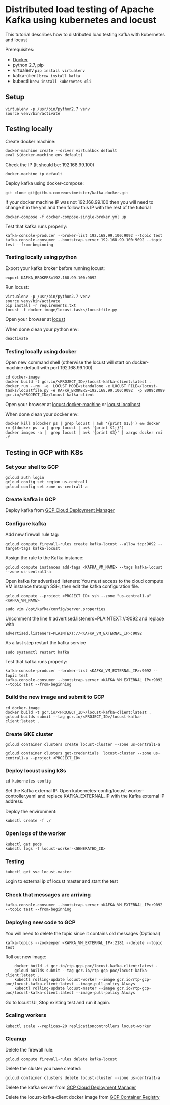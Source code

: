 # Distributed load testing of Apache Kafka using kubernetes and locust #

This tutorial describes how to distributed load testing kafka with kubernetes and locust


Prerequisites:

* [Docker](https://download.docker.com/mac/stable/Docker.dmg)
* python 2.7, pip
* virtualenv ```pip install virtualenv```
* kafka-client ```brew install kafka```
* kubectl ```brew install kubernetes-cli```

## Setup ##

    virtualenv -p /usr/bin/python2.7 venv
    source venv/bin/activate
    

## Testing locally ##

Create docker machine:

    docker-machine create --driver virtualbox default
    eval $(docker-machine env default)
    
Check the IP (It should be: 192.168.99.100)

    docker-machine ip default
    
Deploy kafka using docker-compose:

    git clone git@github.com:wurstmeister/kafka-docker.git

If your docker machine IP was not 192.168.99.100 then you will need to change it in the yml and then follow this IP 
with the rest of the tutorial
    
    docker-compose -f docker-compose-single-broker.yml up

Test that kafka runs properly:
    
    kafka-console-producer --broker-list 192.168.99.100:9092 --topic test
    kafka-console-consumer --bootstrap-server 192.168.99.100:9092 --topic test --from-beginning

### Testing locally using python ###

Export your kafka broker before running locust:

    export KAFKA_BROKERS=192.168.99.100:9092
Run locust:

    virtualenv -p /usr/bin/python2.7 venv
    source venv/bin/activate
    pip install -r requirements.txt
    locust -f docker-image/locust-tasks/locustfile.py

Open your browser at [locust](http://localhost:8089/)

When done clean your python env:
    
    deactivate

### Testing locally using docker ###

Open new command shell (otherwise the locust will start on docker-machine default with port 192.168.99.100)

    cd docker-image
    docker build -t gcr.io/<PROJECT_ID>/locust-kafka-client:latest .
    docker run --rm  -e  LOCUST_MODE=standalone -e LOCUST_FILE=/locust-tasks/locustfile.py -e KAFKA_BROKERS=192.168.99.100:9092  -p 8089:8089 gcr.io/<PROJECT_ID>/locust-kafka-client
 
Open your browser at [locust docker-machine](http://192.168.99.100:8089/) or [locust localhost](http://localhost:8089/)

When done clean your docker env:

    docker kill $(docker ps | grep locust | awk '{print $1;}') && docker rm $(docker ps -a | grep locust | awk '{print $1;}')
    docker images -a |  grep locust | awk '{print $3}' | xargs docker rmi -f

## Testing in GCP with K8s ##

### Set your shell to GCP ###

    gcloud auth login
    gcloud config set region us-central1
    gcloud config set zone us-central1-a

### Create kafka in GCP ###

Deploy kafka from [GCP Cloud Deployment Manager](https://console.cloud.google.com/marketplace/details/click-to-deploy-images/kafka)


### Configure kafka ###

Add new firewall rule tag:

    gcloud compute firewall-rules create kafka-locust --allow tcp:9092 --target-tags kafka-locust
    
Assign the rule to the Kafka instance:

    gcloud compute instances add-tags <KAFKA_VM_NAME> --tags kafka-locust --zone us-central1-a
 
Open kafka for advertised listeners:
You must access to the cloud compute VM instance through SSH, then edit the kafka configuration file.

    gcloud compute --project <PROJECT_ID> ssh --zone "us-central1-a" <KAFKA_VM_NAME>

    sudo vim /opt/kafka/config/server.properties

Uncomment the line # advertised.listeners=PLAINTEXT://:9092 and replace with       

    advertised.listeners=PLAINTEXT://<KAFKA_VM_EXTERNAL_IP>:9092

As a last step restart the kafka service

    sudo systemctl restart kafka

Test that kafka runs properly:
    
    kafka-console-producer --broker-list <KAFKA_VM_EXTERNAL_IP>:9092 --topic test
    kafka-console-consumer --bootstrap-server <KAFKA_VM_EXTERNAL_IP>:9092 --topic test --from-beginning


### Build the new image and submit to GCP ###

    cd docker-image
    docker build -t gcr.io/<PROJECT_ID>/locust-kafka-client:latest .
    gcloud builds submit --tag gcr.io/<PROJECT_ID>/locust-kafka-client:latest .

### Create GKE cluster ###

    gcloud container clusters create locust-cluster --zone us-central1-a

    gcloud container clusters get-credentials  locust-cluster --zone us-central1-a --project <PROJECT_ID>


### Deploy locust using k8s ###

    cd kubernetes-config
    
Set the Kafka external IP:
Open kubernetes-config/locust-worker-controller.yaml and replace KAFKA_EXTERNAL_IP with the Kafka external IP address.

Deploy the environment:
    
    kubectl create -f ./


### Open logs of the worker ###

    kubectl get pods
    kubectl logs -f locust-worker-<GENERATED_ID>


### Testing ###

    kubectl get svc locust-master

Login to external ip of locust master and start the test


### Check that messages are arriving ###

    kafka-console-consumer --bootstrap-server <KAFKA_VM_EXTERNAL_IP>:9092 --topic test --from-beginning


### Deploying new code to GCP ###

You will need to delete the topic since it contains old messages (Optional)

    kafka-topics --zookeeper <KAFKA_VM_EXTERNAL_IP>:2181 --delete --topic test

Roll out new image:

        docker build -t gcr.io/rtp-gcp-poc/locust-kafka-client:latest .
        gcloud builds submit --tag gcr.io/rtp-gcp-poc/locust-kafka-client:latest .
        kubectl rolling-update locust-worker --image gcr.io/rtp-gcp-poc/locust-kafka-client:latest --image-pull-policy Always
        kubectl rolling-update locust-master --image gcr.io/rtp-gcp-poc/locust-kafka-client:latest --image-pull-policy Always

Go to locust UI, Stop existing test and run it again.


### Scaling workers ###

    kubectl scale --replicas=20 replicationcontrollers locust-worker

### Cleanup ###

Delete the firewall rule:

    gcloud compute firewall-rules delete kafka-locust
    
Delete the cluster you have created:

    gcloud container clusters delete locust-cluster --zone us-central1-a
    
Delete the kafka server from [GCP Cloud Deployment Manager](https://console.cloud.google.com/dm/deployments)

Delete the locust-kafka-client docker image from  [GCP Container Registry](https://console.cloud.google.com/gcr/images/)
